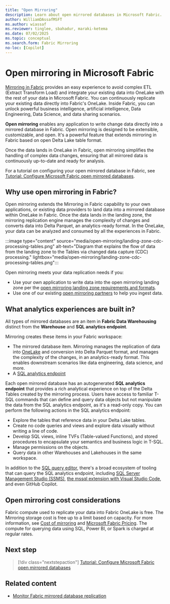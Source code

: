 ```yaml
---
title: "Open Mirroring"
description: Learn about open mirrored databases in Microsoft Fabric.
author: WilliamDAssafMSFT
ms.author: wiassaf
ms.reviewer: tinglee, sbahadur, maraki-ketema
ms.date: 07/02/2025
ms.topic: conceptual
ms.search.form: Fabric Mirroring
no-loc: [Copilot]
---
```


# Open mirroring in Microsoft Fabric

[Mirroring in Fabric](../database/mirrored-database/overview.md) provides an easy experience to avoid complex ETL (Extract Transform Load) and integrate your existing data into OneLake with the rest of your data in Microsoft Fabric. You can continuously replicate your existing data directly into Fabric's OneLake. Inside Fabric, you can unlock powerful business intelligence, artificial intelligence, Data Engineering, Data Science, and data sharing scenarios.

**Open mirroring** enables any application to write change data directly into a mirrored database in Fabric. Open mirroring is designed to be extensible, customizable, and open. It's a powerful feature that extends mirroring in Fabric based on open Delta Lake table format.

Once the data lands in OneLake in Fabric, open mirroring simplifies the handling of complex data changes, ensuring that all mirrored data is continuously up-to-date and ready for analysis.

For a tutorial on configuring your open mirrored database in Fabric, see [Tutorial: Configure Microsoft Fabric open mirrored databases](../database/mirrored-database/open-mirroring-tutorial.md).

## Why use open mirroring in Fabric?

Open mirroring extends the Mirroring in Fabric capability to your own applications, or existing data providers to land data into a mirrored database within OneLake in Fabric. Once the data lands in the landing zone, the mirroring replication engine manages the complexity of changes and converts data into Delta Parquet, an analytics-ready format. In the OneLake, your data can be analyzed and consumed by all the experiences in Fabric.

:::image type="content" source="media/open-mirroring/landing-zone-cdc-processing-tables.png" alt-text="Diagram that explains the flow of data from the landing zone to the Tables via changed data capture (CDC) processing." lightbox="media/open-mirroring/landing-zone-cdc-processing-tables.png":::

Open mirroring meets your data replication needs if you:

- Use your own application to write data into the open mirroring landing zone per the [open mirroring landing zone requirements and formats](../database/mirrored-database/open-mirroring-landing-zone-format.md).
 - Use one of our existing [open mirroring partners](../database/mirrored-database/open-mirroring-partners-ecosystem.md) to help you ingest data.

## What analytics experiences are built in?

All types of mirrored databases are an item in **Fabric Data Warehousing** distinct from the **Warehouse** and **SQL analytics endpoint**.

Mirroring creates these items in your Fabric workspace:

- The mirrored database item. Mirroring manages the replication of data into [OneLake](../onelake/onelake-overview.md) and conversion into Delta Parquet format, and manages the complexity of the changes, in an analytics-ready format. This enables downstream scenarios like data engineering, data science, and more.
- A [SQL analytics endpoint](../data-warehouse/get-started-lakehouse-sql-analytics-endpoint.md)

Each open mirrored database has an autogenerated **SQL analytics endpoint** that provides a rich analytical experience on top of the Delta Tables created by the mirroring process. Users have access to familiar T-SQL commands that can define and query data objects but not manipulate the data from the SQL analytics endpoint, as it's a read-only copy. You can perform the following actions in the SQL analytics endpoint:

- Explore the tables that reference data in your Delta Lake tables.
- Create no code queries and views and explore data visually without writing a line of code.
- Develop SQL views, inline TVFs (Table-valued Functions), and stored procedures to encapsulate your semantics and business logic in T-SQL.
- Manage permissions on the objects.
- Query data in other Warehouses and Lakehouses in the same workspace.

In addition to the [SQL query editor](../data-warehouse/sql-query-editor.md), there's a broad ecosystem of tooling that can query the SQL analytics endpoint, including [SQL Server Management Studio (SSMS)](/sql/ssms/download-sql-server-management-studio-ssms), [the mssql extension with Visual Studio Code](/sql/tools/visual-studio-code/mssql-extensions?view=fabric&preserve-view=true), and even GitHub Copilot.

## Open mirroring cost considerations

Fabric compute used to replicate your data into Fabric OneLake is free. The Mirroring storage cost is free up to a limit based on capacity. For more information, see [Cost of mirroring](overview.md#cost-of-mirroring) and [Microsoft Fabric Pricing](https://azure.microsoft.com/pricing/details/microsoft-fabric/). The compute for querying data using SQL, Power BI, or Spark is charged at regular rates. 

## Next step

> [!div class="nextstepaction"]
> [Tutorial: Configure Microsoft Fabric open mirrored databases](../database/mirrored-database/open-mirroring-tutorial.md)

## Related content

- [Monitor Fabric mirrored database replication](../database/mirrored-database/monitor.md)
